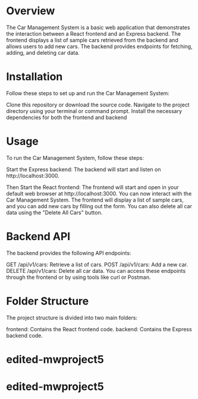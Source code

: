 

# Overview

The Car Management System is a basic web application that demonstrates the interaction between a React frontend and an Express backend. The frontend displays a list of sample cars retrieved from the backend and allows users to add new cars. The backend provides endpoints for fetching, adding, and deleting car data.


# Installation

Follow these steps to set up and run the Car Management System:

Clone this repository or download the source code.
Navigate to the project directory using your terminal or command prompt.
Install the necessary dependencies for both the frontend and backend 

# Usage

To run the Car Management System, follow these steps:

Start the Express backend:
The backend will start and listen on http://localhost:3000.

Then Start the React frontend:
The frontend will start and open in your default web browser at http://localhost:3000.
You can now interact with the Car Management System. The frontend will display a list of sample cars, and you can add new cars by filling out the form. You can also delete all car data using the "Delete All Cars" button.

# Backend API

The backend provides the following API endpoints:

GET /api/v1/cars: Retrieve a list of cars.
POST /api/v1/cars: Add a new car.
DELETE /api/v1/cars: Delete all car data.
You can access these endpoints through the frontend or by using tools like curl or Postman.

# Folder Structure

The project structure is divided into two main folders:

frontend: Contains the React frontend code.
backend: Contains the Express backend code.

# edited-mwproject5
# edited-mwproject5
